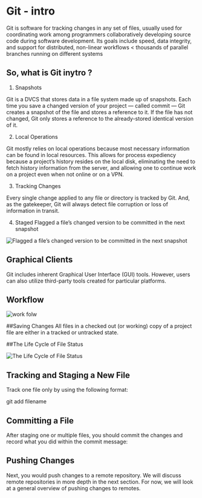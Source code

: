 # Git - intro
Git  is software for tracking changes in any set of files, usually used for coordinating work among programmers collaboratively developing source code during software development. Its goals include speed, data integrity, and support for distributed, non-linear workflows 
< thousands of parallel branches running on different systems 
## So, what is Git inytro ?
1. Snapshots

Git is a DVCS that stores data in a file system made up of snapshots. Each time you save a changed version of your project — called commit — Git creates a snapshot of the file and stores a reference to it. If the file has not changed, Git only stores a reference to the already-stored identical version of it.

2. Local Operations

Git mostly relies on local operations because most necessary information can be found in local resources. This allows for process expediency because a project’s history resides on the local disk, eliminating the need to fetch history information from the server, and allowing one to continue work on a project even when not online or on a VPN.

3. Tracking Changes

Every single change applied to any file or directory is tracked by Git. And, as the gatekeeper, Git will always detect file corruption or loss of information in transit.

4. Staged
Flagged a file’s changed version to be committed in the next snapshot

 ![Flagged a file’s changed version to be committed in the next snapshot
](https://blog.udemy.com/wp-content/uploads/2015/08/image066.png)

## Graphical Clients
Git includes inherent Graphical User Interface (GUI) tools. However, users can also utilize third-party tools created for particular platforms.

## Workflow
 ![work folw](https://blog.udemy.com/wp-content/uploads/2015/08/image036.png)

 ##Saving Changes
All files in a checked out (or working) copy of a project file are either in a tracked or untracked state.

##The Life Cycle of File Status

![The Life Cycle of File Status
](https://blog.udemy.com/wp-content/uploads/2015/08/image006.png)

## Tracking and Staging a New File

Track one file only by using the following format:

git add filename

## Committing a File
After staging one or multiple files, you should commit the changes and record what you did within the commit message:

## Pushing Changes
Next, you would push changes to a remote repository. We will discuss remote repositories in more depth in the next section. For now, we will look at a general overview of pushing changes to remotes.



